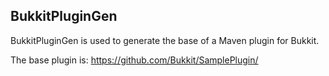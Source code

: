 ## BukkitPluginGen

BukkitPluginGen is used to generate the base of a Maven plugin for Bukkit.

The base plugin is: https://github.com/Bukkit/SamplePlugin/
